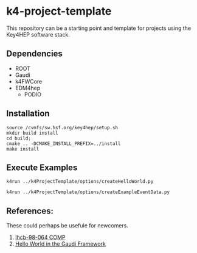 # k4-project-template


This repository can be a starting point and template for projects using the Key4HEP software stack.



## Dependencies

* ROOT
* Gaudi
* k4FWCore
* EDM4hep
  * PODIO

## Installation


```
source /cvmfs/sw.hsf.org/key4hep/setup.sh
mkdir build install
cd build;
cmake .. -DCMAKE_INSTALL_PREFIX=../install
make install
```

## Execute Examples 


```
k4run ../k4ProjectTemplate/options/createHelloWorld.py

k4run ../k4ProjectTemplate/options/createExampleEventData.py
```


## References:
These could perhaps be usefule for newcomers. 
1. [lhcb-98-064 COMP](https://cds.cern.ch/record/691746/files/lhcb-98-064.pdf)
2. [Hello World in the Gaudi Framework](https://lhcb.github.io/DevelopKit/02a-gaudi-helloworld)
